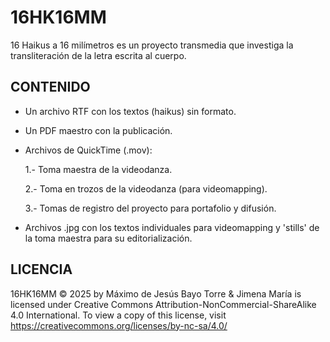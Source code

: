 # 16HK16MM
16 Haikus a 16 milímetros es un proyecto transmedia que investiga la transliteración de la letra escrita al cuerpo. 
## CONTENIDO
- Un archivo RTF con los textos (haikus) sin formato.
- Un PDF maestro con la publicación.
- Archivos de QuickTime (.mov):
  
  1.- Toma maestra de la videodanza.
  
  2.- Toma en trozos de la videodanza (para videomapping).
  
  3.- Tomas de registro del proyecto para portafolio y difusión.
  
- Archivos .jpg con los textos individuales para videomapping y 'stills' de la toma maestra para su editorialización.
## LICENCIA
16HK16MM © 2025 by Máximo de Jesús Bayo Torre & Jimena María is licensed under Creative Commons Attribution-NonCommercial-ShareAlike 4.0 International. To view a copy of this license, visit https://creativecommons.org/licenses/by-nc-sa/4.0/
